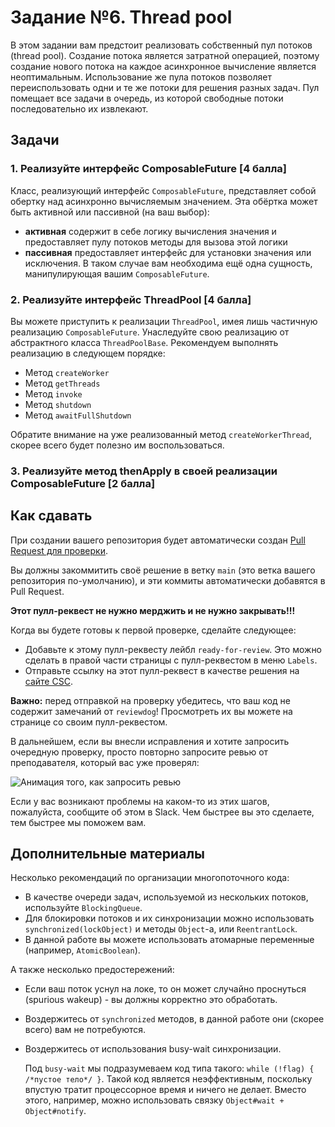 # Задание №6. Thread pool

В этом задании вам предстоит реализовать собственный пул потоков (thread pool). Создание потока
является затратной операцией, поэтому создание нового потока на каждое асинхронное вычисление
является неоптимальным. Использование же пула потоков позволяет переиспользовать одни и те же потоки
для решения разных задач. Пул помещает все задачи в очередь, из которой свободные потоки
последовательно их извлекают.

## Задачи

### 1. Реализуйте интерфейс ComposableFuture [4 балла]

Класс, реализующий интерфейс `ComposableFuture`, представляет собой обертку над асинхронно
вычисляемым значением. Эта обёртка может быть активной или пассивной (на ваш выбор):

* **активная** содержит в себе логику вычисления значения и предоставляет пулу потоков методы для
  вызова этой логики
* **пассивная** предоставляет интерфейс для установки значения или исключения. В таком случае вам
  необходима ещё одна сущность, манипулирующая вашим `ComposableFuture`.

### 2. Реализуйте интерфейс ThreadPool [4 балла]

Вы можете приступить к реализации `ThreadPool`, имея лишь частичную реализацию `ComposableFuture`.
Унаследуйте свою реализацию от абстрактного класса `ThreadPoolBase`. Рекомендуем выполнять
реализацию в следующем порядке:

* Метод `createWorker`
* Метод `getThreads`
* Метод `invoke`
* Метод `shutdown`
* Метод `awaitFullShutdown`

Обратите внимание на уже реализованный метод `createWorkerThread`, скорее всего будет полезно им
воспользоваться.

### 3. Реализуйте метод thenApply в своей реализации ComposableFuture [2 балла]

## Как сдавать

При создании вашего репозитория будет автоматически создан
[Pull Request для проверки](../../pull/1).

Вы должны закоммитить своё решение в ветку `main` (это ветка вашего репозитория по-умолчанию), и эти
коммиты автоматически добавятся в Pull Request.

**Этот пулл-реквест не нужно мерджить и не нужно закрывать!!!**

Когда вы будете готовы к первой проверке, сделайте следующее:

- Добавьте к этому пулл-реквесту лейбл `ready-for-review`. Это можно сделать в правой части страницы
  с пулл-реквестом в меню `Labels`.
- Отправьте ссылку на этот пулл-реквест в качестве решения
  на [сайте CSC](https://my.compscicenter.ru/).

**Важно:** перед отправкой на проверку убедитесь, что ваш код не содержит замечаний от `reviewdog`!
Просмотреть их вы можете на странице со своим пулл-реквестом.

В дальнейшем, если вы внесли исправления и хотите запросить очередную проверку, просто повторно
запросите ревью от преподавателя, который вас уже проверял:

![Анимация того, как запросить ревью](https://i.stack.imgur.com/H2XaO.gif)

Если у вас возникают проблемы на каком-то из этих шагов, пожалуйста, сообщите об этом в Slack. Чем
быстрее вы это сделаете, тем быстрее мы поможем вам.

## Дополнительные материалы

Несколько рекомендаций по организации многопоточного кода:

- В качестве очереди задач, используемой из нескольких потоков, используйте `BlockingQueue`.
- Для блокировки потоков и их синхронизации можно использовать `synchronized(lockObject)`
  и методы `Object`-а, или `ReentrantLock`.
- В данной работе вы можете использовать атомарные переменные (например, `AtomicBoolean`).

А также несколько предостережений:

- Если ваш поток уснул на локе, то он может случайно проснуться (spurious wakeup) - вы должны
  корректно это обработать.
- Воздержитесь от `synchronized` методов, в данной работе они (скорее всего) вам не потребуются.
- Воздержитесь от использования busy-wait синхронизации.

  Под `busy-wait` мы подразумеваем код типа такого: `while (!flag) { /*пустое тело*/ }`. Такой код является
  неэффективным, поскольку впустую тратит процессорное время и ничего не делает. Вместо этого,
  например, можно использовать связку `Object#wait + Object#notify`.